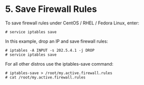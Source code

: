 # 5. Save Firewall Rules

To save firewall rules under CentOS / RHEL / Fedora Linux, enter:
```
# service iptables save
```
In this example, drop an IP and save firewall rules:
```
# iptables -A INPUT -s 202.5.4.1 -j DROP
# service iptables save
```
For all other distros use the iptables-save command:
```
# iptables-save > /root/my.active.firewall.rules
# cat /root/my.active.firewall.rules
```
